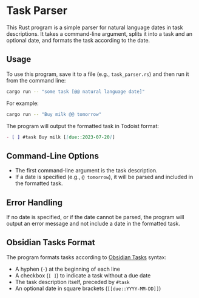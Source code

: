 **Task Parser**
================

This Rust program is a simple parser for natural language dates in task descriptions. It takes a command-line argument, splits it into a task and an optional date, and formats the task according to the date.

**Usage**
--------

To use this program, save it to a file (e.g., `task_parser.rs`) and then run it from the command line:
```bash
cargo run -- "some task [@@ natural language date]"
```
For example:
```bash
cargo run -- "Buy milk @@ tomorrow"
```
The program will output the formatted task in Todoist format:
```markdown
- [ ] #task Buy milk [[due::2023-07-20]]
```
**Command-Line Options**
----------------------

* The first command-line argument is the task description.
* If a date is specified (e.g., `@ tomorrow`), it will be parsed and included in the formatted task.

**Error Handling**
-----------------

If no date is specified, or if the date cannot be parsed, the program will output an error message and not include a date in the formatted task.

**Obsidian Tasks Format**
------------------

The program formats tasks according to [Obsidian Tasks](https://publish.obsidian.md/tasks/Introduction) syntax:

* A hyphen (`-`) at the beginning of each line
* A checkbox (`[ ]`) to indicate a task without a due date
* The task description itself, preceded by `#task`
* An optional date in square brackets (`[[due::YYYY-MM-DD]]`)
